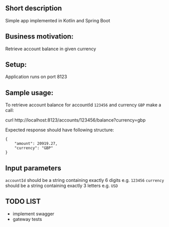 ## Short description
Simple app implemented in Kotlin and Spring Boot

## Business motivation: 
Retrieve account balance in given currency

## Setup: 
Application runs on port 8123

## Sample usage: 
To retrieve account balance for accountId `123456` and currency `GBP` make a call: 

curl http://localhost:8123/accounts/123456/balance?currency=gbp

Expected response should have following structure: 
```
{
    "amount": 20919.27,
    "currency": "GBP"
}
```

## Input parameters

`accountId` should be a string containing exactly 6 digits e.g. `123456`
`currency` should be a string containing exactly 3 letters e.g. `USD`

## TODO LIST

- implement swagger
- gateway tests
